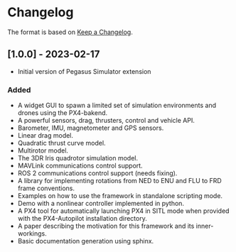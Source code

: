 # Changelog

The format is based on [Keep a Changelog](https://keepachangelog.com/en/1.0.0/).


## [1.0.0] - 2023-02-17
- Initial version of Pegasus Simulator extension

### Added
- A widget GUI to spawn a limited set of simulation environments and drones using the PX4-bakend.
- A powerful sensors, drag, thrusters, control and vehicle API.
- Barometer, IMU, magnetometer and GPS sensors.
- Linear drag model.
- Quadratic thrust curve model.
- Multirotor model.
- The 3DR Iris quadrotor simulation model.
- MAVLink communications control support.
- ROS 2 communications control support (needs fixing).
- A library for implementing rotations from NED to ENU and FLU to FRD frame conventions.
- Examples on how to use the framework in standalone scripting mode.
- Demo with a nonlinear controller implemented in python.
- A PX4 tool for automatically launching PX4 in SITL mode when provided with the PX4-Autopilot installation directory.
- A paper describing the motivation for this framework and its inner-workings.
- Basic documentation generation using sphinx.